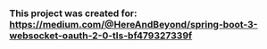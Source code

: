 ### This project was created for: https://medium.com/@HereAndBeyond/spring-boot-3-websocket-oauth-2-0-tls-bf479327339f
